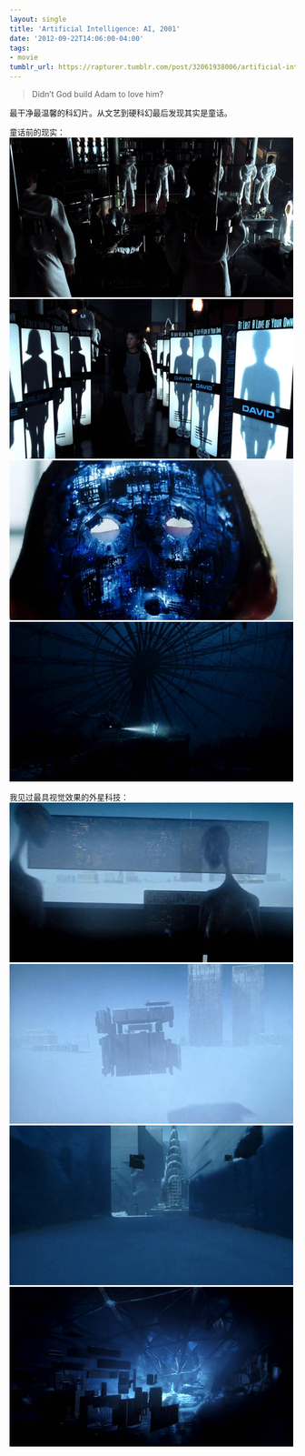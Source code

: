 ```yaml
---
layout: single
title: 'Artificial Intelligence: AI, 2001'
date: '2012-09-22T14:06:00-04:00'
tags:
- movie
tumblr_url: https://rapturer.tumblr.com/post/32061938006/artificial-intelligence-ai-2001
---
```

> Didn’t God build Adam to love him?

最干净最温馨的科幻片。从文艺到硬科幻最后发现其实是童话。

童话前的现实： ![](/assets/img/tumblr_mdf20metjg1r0cnr9.jpg) ![](/assets/img/tumblr_mdf20ycpyl1r0cnr9.jpg) ![](/assets/img/tumblr_mdf216owan1r0cnr9.jpg) ![](/assets/img/tumblr_mdf22i6r9b1r0cnr9.jpg)

我见过最具视觉效果的外星科技： ![](/assets/img/tumblr_mdf21hpa6k1r0cnr9.jpg) ![](/assets/img/tumblr_mdf21qp3c31r0cnr9.jpg) ![](/assets/img/tumblr_mdf21zg8lk1r0cnr9.jpg) ![](/assets/img/tumblr_mdf225i6yr1r0cnr9.jpg)

